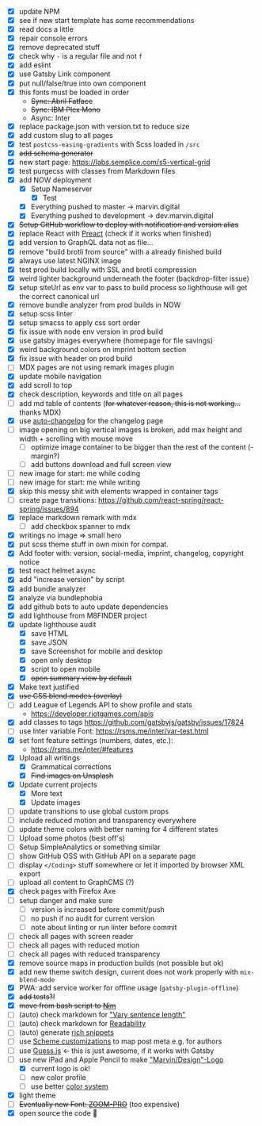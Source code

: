 - [x] update NPM
- [x] see if new start template has some recommendations
- [x] read docs a little
- [x] repair console errors
- [x] remove deprecated stuff
- [x] check why `-` is a regular file and not `f`
- [x] add eslint
- [x] use Gatsby Link component
- [x] put null/false/true into own component
- [x] this fonts must be loaded in order
  - ~~Sync: Abril Fatface~~
  - ~~Sync: IBM Plex Mono~~
  - Async: Inter
- [x] replace package.json with version.txt to reduce size
- [x] add custom slug to all pages
- [x] test `postcss-easing-gradients` with Scss loaded in `/src`
- [x] ~~add schema generator~~
- [x] new start page: https://labs.semplice.com/s5-vertical-grid
- [x] test purgecss with classes from Markdown files
- [x] add NOW deployment
  - [x] Setup Nameserver
    - [x] Test
  - [x] Everything pushed to master -> marvin.digital
  - [x] Everything pushed to development -> dev.marvin.digital
- [x] ~~Setup GitHub workflow to deploy with notification and version alias~~
- [x] replace React with [Preact][1] (check if it works when finished)
- [x] add version to GraphQL data not as file...
- [x] remove "build brotli from source" with a already finished build
- [x] always use latest NGINX image
- [x] test prod build locally with SSL and brotli compression
- [x] weird lighter background underneath the footer (backdrop-filter issue)
- [x] setup siteUrl as env var to pass to build process so lighthouse will get the correct
      canonical url
- [x] remove bundle analyzer from prod builds in NOW
- [x] setup scss linter
- [x] setup smacss to apply css sort order
- [x] fix issue with node env version in prod build
- [x] use gatsby images everywhere (homepage for file savings)
- [x] weird background colors on imprint bottom section
- [x] fix issue with header on prod build
- [ ] MDX pages are not using remark images plugin
- [x] update mobile navigation
- [x] add scroll to top
- [x] check description, keywords and title on all pages
- [ ] add md table of contents (~~for whatever reason, this is not working...~~ thanks
      MDX)
- [x] use [auto-changelog](https://github.com/CookPete/auto-changelog) for the changelog
      page
- [ ] image opening on big vertical images is broken, add max height and width + scrolling
      with mouse move
  - [ ] optimize image container to be bigger than the rest of the content (-margin?)
  - [ ] add buttons download and full screen view
- [ ] new image for start: me while coding
- [ ] new image for start: me while writing
- [x] skip this messy shit with elements wrapped in container tags
- [ ] create page transitions: https://github.com/react-spring/react-spring/issues/894
- [x] replace markdown remark with mdx
  - [ ] add checkbox spanner to mdx
- [x] writings no image => small hero
- [x] put scss theme stuff in own mixin for compat.
- [x] Add footer with: version, social-media, imprint, changelog, copyright notice
- [x] test react helmet async
- [x] add "increase version" by script
- [x] add bundle analyzer
- [x] analyze via bundlephobia
- [x] add github bots to auto update dependencies
- [x] add lighthouse from M8FINDER project
- [x] update lighthouse audit
  - [x] save HTML
  - [x] save JSON
  - [x] save Screenshot for mobile and desktop
  - [x] open only desktop
  - [x] script to open mobile
  - [x] ~~open summary view by default~~
- [x] Make text justified
- [x] ~~use CSS blend modes (overlay)~~
- [ ] add League of Legends API to show profile and stats
  - https://developer.riotgames.com/apis
- [x] add classes to tags https://github.com/gatsbyjs/gatsby/issues/17824
- [ ] use Inter variable Font: https://rsms.me/inter/var-test.html
- [x] set font feature settings (numbers, dates, etc.):
  - https://rsms.me/inter/#features
- [x] Upload all writings
  - [x] Grammatical corrections
  - [x] ~~Find images on Unsplash~~
- [x] Update current projects
  - [x] More text
  - [x] Update images
- [ ] update transitions to use global custom props
- [ ] include reduced motion and transparency everywhere
- [ ] update theme colors with better naming for 4 different states
- [ ] Upload some photos (best off's)
- [ ] Setup SimpleAnalytics or something similar
- [ ] show GitHub OSS with GitHub API on a separate page
- [ ] display `</Coding>` stuff somewhere or let it imported by browser XML export
- [ ] upload all content to GraphCMS (?)
- [x] check pages with Firefox Axe
- [ ] setup danger and make sure
  - [ ] version is increased before commit/push
  - [ ] no push if no audit for current version
  - [ ] note about linting or run linter before commit
- [ ] check all pages with screen reader
- [ ] check all pages with reduced motion
- [ ] check all pages with reduced transparency
- [x] remove source maps in production builds (not possible but ok)
- [x] add new theme switch design, current does not work properly with `mix-blend-mode`
- [x] PWA: add service worker for offline usage (`gatsby-plugin-offline`)
- [x] ~~add tests?!~~
- [x] ~~move from bash script to [Nim][2]~~
- [ ] (auto) check markdown for ["Vary sentence length"][3]
- [ ] (auto) check markdown for [Readability][4]
- [ ] (auto) generate [rich snippets][5]
- [ ] use [Scheme customizations][6] to map post meta e.g. for authors
- [ ] use [Guess.js][7] <- this is just awesome, if it works with Gatsby
- [ ] use new iPad and Apple Pencil to make ["Marvin/Design"-Logo][8]
  - [x] current logo is ok!
  - [ ] new color profile
  - [ ] use better [color system][10]
- [x] light theme
- [ ] ~~Eventually new Font: [ZOOM-PRO][9]~~ (too expensive)
- [x] open source the code 🤫

[1]: https://www.gatsbyjs.org/packages/gatsby-plugin-preact/
[2]: https://nim-lang.org/docs/tut1.html
[3]: https://github.com/wooorm/write-music
[4]: https://wooorm.com/readability/
[5]: https://www.gatsbyjs.org/docs/seo/
[6]: https://www.gatsbyjs.org/docs/schema-customization/#foreign-key-fields
[7]: https://github.com/guess-js/guess/issues/233#issuecomment-537542342
[8]: https://cdn.dribbble.com/uploads/2566/original/3b90b34984de0d727ac99e2fc28afda8.png
[9]: https://thedesignersfoundry.com/zoom-pro
[10]: https://stripe.com/de/blog/accessible-color-systems
